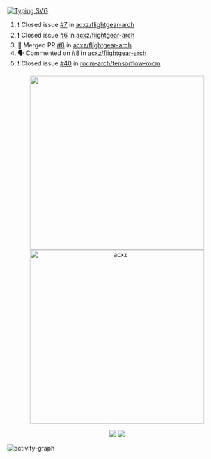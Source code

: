 [![Typing SVG](https://readme-typing-svg.herokuapp.com?size=16&color=AFFFA3&multiline=true&height=75&lines=contributing+to+robotics%2Fae%2Fml%2Fgpu;packaging+it+for+archlinux;ricer)](https://git.io/typing-svg)

<!--START_SECTION:activity-->
1. ❗️ Closed issue [#7](https://github.com/acxz/flightgear-arch/issues/7) in [acxz/flightgear-arch](https://github.com/acxz/flightgear-arch)
2. ❗️ Closed issue [#6](https://github.com/acxz/flightgear-arch/issues/6) in [acxz/flightgear-arch](https://github.com/acxz/flightgear-arch)
3. 🎉 Merged PR [#8](https://github.com/acxz/flightgear-arch/pull/8) in [acxz/flightgear-arch](https://github.com/acxz/flightgear-arch)
4. 🗣 Commented on [#8](https://github.com/acxz/flightgear-arch/issues/8) in [acxz/flightgear-arch](https://github.com/acxz/flightgear-arch)
5. ❗️ Closed issue [#40](https://github.com/rocm-arch/tensorflow-rocm/issues/40) in [rocm-arch/tensorflow-rocm](https://github.com/rocm-arch/tensorflow-rocm)
<!--END_SECTION:activity-->

<p align="center">
  <img width="400em" src=https://github-readme-stats.vercel.app/api?username=acxz&include_all_commits=true&show_icons=true />
  <img width="400em" src="https://github-readme-streak-stats.herokuapp.com/?user=acxz&" alt="acxz" />
</p>

<p align="center">
  <img src=https://github-readme-stats.vercel.app/api/top-langs/?username=acxz&layout=compact />
  <img src=https://github-profile-trophy.vercel.app/?username=acxz&row=2&column=4 />
</p>

![activity-graph](https://github-readme-activity-graph.cyclic.app/graph?username=acxz&theme=aqua)
